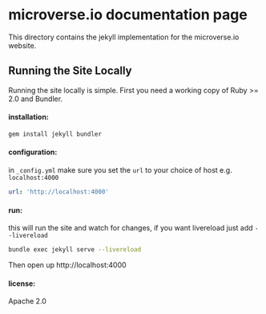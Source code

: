 # microverse.io documentation page

This directory contains the jekyll implementation for the microverse.io website.

## Running the Site Locally

Running the site locally is simple. First you need a working copy of Ruby >= 2.0 and Bundler.

#### installation:

```bash
gem install jekyll bundler
```

#### configuration:

in `_config.yml` make sure you set the `url` to your choice of host e.g. `localhost:4000`

```yml
url: 'http://localhost:4000'
```

#### run:

this will run the site and watch for changes, if you want livereload just add `--livereload`

```bash
bundle exec jekyll serve --livereload
```

Then open up http://localhost:4000

#### license:

Apache 2.0
